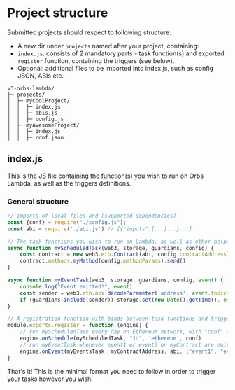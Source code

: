 # Project structure

Submitted projects should respect to following structure:

* A new dir under `projects` named after your project, containing:
* `index.js`: consists of 2 mandatory parts - task function(s) and exported `register` function, containing the triggers (see below).
* Optional: additional files to be imported into index.js, such as config JSON, ABIs etc.


```
v3-orbs-lambda/
├─ projects/
│  ├─ myCoolProject/
│  │  ├─ index.js
│  │  ├─ abis.js
│  │  ├─ config.js
│  ├─ myAwesomeProject/
│  │  ├─ index.js
│  │  ├─ conf.json

```
## index.js
This is the JS file containing the function(s) you wish to run on Orbs Lambda, as well as the triggers definitions.

### General structure

```javascript
// imports of local files and [supported dependencies]
const {conf} = require("./config.js");
const abi = require('./abi.js') // [{"inputs":[...]...}...]

// The task functions you wish to run on Lambda, as well as other helper functions you may implement.
async function myScheduledTask(web3, storage, guardians, config) {
    const contract = new web3.eth.Contract(abi, config.contractAddress)
    contract.methods.myMethod(config.methodParams).send()
}

async function myEventTask(web3, storage, guardians, config, event) {
    console.log("Event emitted!", event)
    const sender = web3.eth.abi.decodeParameter('address', event.topics[1]);
    if (guardians.include(sender)) storage.set(new Date().getTime(), event) // save the event in local storage if it was emitted by one of Orbs guardians
}

// A registration function with binds between task functions and triggers
module.exports.register = function (engine) {
    // run myScheduledTask every day on Ethereum network, with "conf" as configuration
    engine.onSchedule(myScheduledTask, "1d", 'ethereum', conf)
    // run myEventTask whenever event1 or event2 on myContract are emitted
    engine.onEvent(myEventsTask, myContractAddress, abi, ["event1", "event2"], 'polygon', conf)
}
```
That's it! This is the minimal format you need to follow in order to trigger your tasks however you wish!
